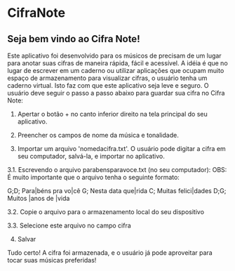 # CifraNote

## Seja bem vindo ao Cifra Note!

Este aplicativo foi desenvolvido para os músicos de precisam de um lugar para anotar suas cifras de maneira rápida, fácil e acessível. A idéia é que no lugar de escrever em um caderno ou utilizar aplicações que ocupam muito espaço de armazenamento para visualizar cifras, o usuário tenha um caderno virtual. Isto faz com que este aplicativo seja leve e seguro. O usuário deve seguir o passo a passo abaixo para guardar sua cifra no Cifra Note:

1. Apertar o botão + no canto inferior direito na tela principal do seu aplicativo.

2. Preencher os campos de nome da música e tonalidade.

3. Importar um arquivo 'nomedacifra.txt'. O usuário pode digitar a cifra em seu computador, salvá-la, e importar no aplicativo.

3.1. Escrevendo o arquivo parabensparavoce.txt (no seu computador):
OBS: É muito importante que o arquivo tenha o seguinte formato:

G;D;
Para|béns pra vo|cê
G;
Nesta data que|rida
C;
Muitas felici|dades
D;G;
Muitos |anos de |vida

3.2. Copie o arquivo para o armazenamento local do seu dispositivo

3.3. Selecione este arquivo no campo cifra

4. Salvar

Tudo certo! A cifra foi armazenada, e o usuário já pode aproveitar para tocar suas músicas preferidas! 
